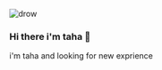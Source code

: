 ![drow](https://user-images.githubusercontent.com/80149895/131259490-65eee95e-c490-4d5e-9a66-d8e63997df8b.gif)
### Hi there i'm taha 👋
i'm taha and looking for new exprience 
<!--
**simorgh77/simorgh77** is a ✨ _special_ ✨ repository because its `README.md` (this file) appears on your GitHub profile.

## What I Know

<p>
<img src="./images/html5-2.svg" width="40"/>
<img src="./images/css-124-624920.png" width="55"/>
<img src="./images/bootstrap-4.svg" width="50"/>
<img src="./images/sass-1.svg" width="70"/>
<img src="./images/jquery-2.svg" width="80"/>
<img src="./images/logo-javascript.svg" width="50"/>
<img src="./images/typescript.svg" width="50"/>
<img src="./images/react-2.svg" width="50"/>
<img src="./images/redux-seeklogo.com.svg" width="50"/>
</p>
